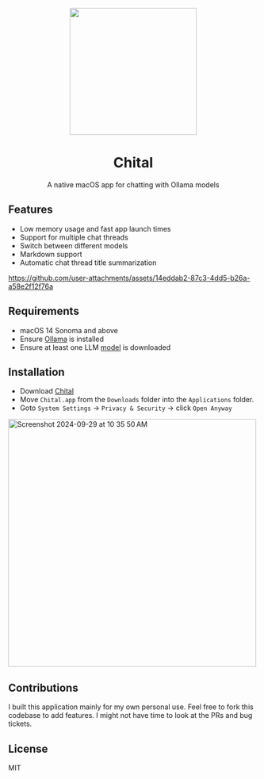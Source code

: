 <p align="center">
  <img width="256" src="Chital/Assets.xcassets/AppIcon.appiconset/Icon 256.png">
  <h1 align="center">Chital</h1>
  <p align="center">A native macOS app for chatting with Ollama models</p>
</p>

## Features
* Low memory usage and fast app launch times
* Support for multiple chat threads
* Switch between different models
* Markdown support
* Automatic chat thread title summarization

https://github.com/user-attachments/assets/14eddab2-87c3-4dd5-b26a-a58e2f12f76a

## Requirements
* macOS 14 Sonoma and above
* Ensure [Ollama](https://ollama.com) is installed 
* Ensure at least one LLM [model](https://ollama.com/library) is downloaded

## Installation
* Download [Chital](https://github.com/sheshbabu/Chital/releases)
* Move `Chital.app` from the `Downloads` folder into the `Applications` folder. 
* Goto `System Settings` ->  `Privacy & Security` -> click `Open Anyway`
<img width="500" alt="Screenshot 2024-09-29 at 10 35 50 AM" src="https://github.com/user-attachments/assets/04f61c0b-a817-4350-854b-36140195fd1b">


## Contributions
I built this application mainly for my own personal use. Feel free to fork this codebase to add features. I might not have time to look at the PRs and bug tickets.

## License
MIT
